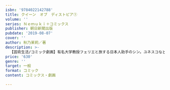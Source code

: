 ```yaml
---
isbn: '9784022142788'
title: クイーン　オブ　ディストピア①
volume: ''
series: Ｎｅｍｕｋｉ＋コミックス
publisher: 朝日新聞出版
pubdate: '2019-08-07'
cover: ''
author: 秋乃茉莉／著
description: >-
  【芸術生活/コミック劇画】有名大学教授フェリエと旅する日本人助手のシン。ユネスコなどに顏がきく教授は世界遺産登録を目指す地を訪れ、時には賄賂を受け取ることも。だがシンにはそんな教授でも旅をともにするある目的があった！　秋乃茉莉が描く新冒険ファンタジー！！
price: '630'
genre: ''
target: 一般
format: コミック
content: コミックス・劇画

---
```

